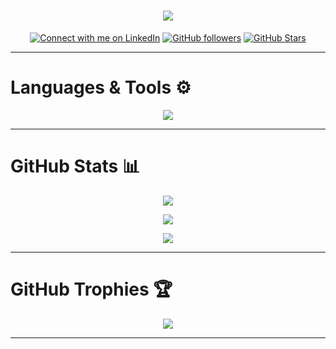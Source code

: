 <h1 align="center">
    <img src="https://readme-typing-svg.herokuapp.com/?font=Ubuntu&size=35&center=true&vCenter=true&color=bbcfe2&width=500&height=70&duration=3000&lines=Hi+There!+👋🏻;+I'm+George+Ezat+👨🏻‍💻;"/>
</h1>

<p align="center">
    <a href="https://www.linkedin.com/comm/mynetwork/discovery-see-all?usecase=PEOPLE_FOLLOWS&followMember=george-ezat">
        <img alt="Connect with me on LinkedIn" title="Connect with me on LinkedIn" src="https://custom-icon-badges.demolab.com/badge/LinkedIn-Connect-blue?color=1f7daf&labelColor=0e76a8&style=for-the-badge&logo=linkedin-s&label=&logoColor=white"/></a>
    <a href="https://github.com/GeorgeEzat?tab=followers">
        <img alt="GitHub followers" title="Follow me on GitHub" src="https://img.shields.io/github/followers/GeorgeEzat?label=Follow&style=for-the-badge&logo=github&color=236ad3&labelColor=1155ba"/></a>
    <a href="https://github.com/GeorgeEzat?tab=repositories&sort=stargazers">
        <img alt="GitHub Stars" title="Total stars on GitHub" src="https://img.shields.io/github/stars/GeorgeEzat?logo=github&label=Stars&style=for-the-badge&color=55960c&labelColor=488207"/></a>
</p>

---

# **Languages & Tools ⚙️**

<div align="center">
    <img src="https://skillicons.dev/icons?i=ubuntu,vscode,github,git,python,mysql,postgres,cpp,java,html,css,md" />
</div>

---

# **GitHub Stats 📊**

<div align='center'>

![](https://github-readme-stats.vercel.app/api?username=GeorgeEzat&theme=github_dark&hide_border=false&include_all_commits=false&count_private=true&show_icons=true&rank_icon=github&border_radius=10)

![](https://streak-stats.demolab.com/?user=GeorgeEzat&theme=github_dark&hide_border=false&count_private=true&border_radius=10)

![](https://github-readme-stats.vercel.app/api/top-langs/?username=GeorgeEzat&theme=github_dark&hide_border=false&include_all_commits=true&count_private=true&layout=compact&border_radius=10&hide=Qmake)

</div>

---

# **GitHub Trophies 🏆**

<div align='center'>

![](https://github-profile-trophy.vercel.app/?username=GeorgeEzat&theme=nord&no-frame=false&no-bg=t&margin-w=6)

</div>

---
